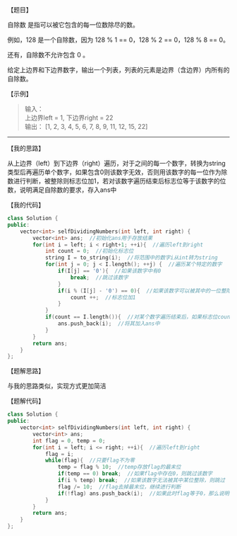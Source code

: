 【题目】

自除数 是指可以被它包含的每一位数除尽的数。

例如，128 是一个自除数，因为 128 % 1 == 0，128 % 2 == 0，128 % 8 == 0。

还有，自除数不允许包含 0 。

给定上边界和下边界数字，输出一个列表，列表的元素是边界（含边界）内所有的自除数。

【示例】

> 输入：   
> 上边界left = 1, 下边界right = 22  
> 输出： [1, 2, 3, 4, 5, 6, 7, 8, 9, 11, 12, 15, 22]

---

【我的思路】

从上边界（left）到下边界（right）遍历，对于之间的每一个数字，转换为string类型后再遍历单个数字，如果包含0则该数字无效，否则用该数字的每一位作为除数进行判断，被整除则标志位加1，若对该数字遍历结束后标志位等于该数字的位数，说明满足自除数的要求，存入ans中

【我的代码】

```c++
class Solution {
public:
    vector<int> selfDividingNumbers(int left, int right) {
        vector<int> ans;  //初始化ans用于存放结果
        for(int i = left; i < right+1; ++i){  //遍历left到right
            int count = 0;  //初始化标志位
            string I = to_string(i);  //将范围中的数字i从int转为string
            for(int j = 0; j < I.length(); ++j) {  //遍历某个特定的数字
                if(I[j] == '0'){  //如果该数字中有0
                    break;  //跳过该数字
                }
                if(i % (I[j] - '0') == 0){  //如果该数字可以被其中的一位整除
                    count ++;  //标志位加1
                }
            }
            if(count == I.length()){  //对某个数字遍历结束后，如果标志位count等于该数字的位数，则其符合自除数的定义
                ans.push_back(i);  //将其加入ans中
            }                
        }
        return ans;
    }
};
```

【题解思路】

与我的思路类似，实现方式更加简洁

【题解代码】

```c++
class Solution {
public:
    vector<int> selfDividingNumbers(int left, int right) {
        vector<int> ans;
        int flag = 0, temp = 0;
        for(int i = left; i <= right; ++i){  //遍历left到right
            flag = i;
            while(flag){  //只要flag不为零
                temp = flag % 10;  //temp存放flag的最末位
                if(temp == 0) break;  //如果flag中存在0，则跳过该数字
                if(i % temp) break;  //如果该数字无法被其中某位整除，则跳过
                flag /= 10;  //flag去掉最末位，继续进行判断
                if(!flag) ans.push_back(i);  //如果此时flag等于0，那么说明该数字所有位都判断完毕，且均满足以上的条件，就是自除数
            }
        }
        return ans;
    }
};
```

